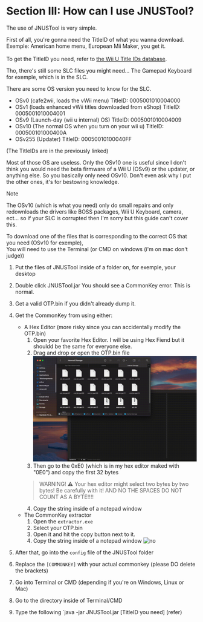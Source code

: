 # Section III: How can I use JNUSTool?

The use of JNUSTool is very simple.

First of all, you're gonna need the TitleID of what you wanna download. <br>
Exemple: American home menu, European Mii Maker, you get it. <br> <br> To get the TitleID you need, refer to [the Wii U Title IDs database](https://wiiubrew.org/wiki/Title_database).

Tho, there's still some SLC files you might need... The Gamepad Keyboard for exemple, which is in the SLC.

There are some OS version you need to know for the SLC.

- OSv0 (cafe2wii, loads the vWii menu) TitleID: 0005001010004000
- OSv1 (loads enhanced vWii titles downloaded from eShop) TitleID: 0005001010004001
- OSv9 (Launch-day (wii u internal) OS) TitleID: 0005001010004009
- OSv10 (The normal OS when you turn on your wii u) TitleID: 000500101000400A
- OSv255 (Updater) TitleID: 00050010100040FF

(The TitleIDs are in the previously linked)

 Most of those OS are useless. Only the OSv10 one is useful since I don't think you would need the beta firmware of a Wii U (OSv9) or the updater, or anything else. So you basically only need OSv10. Don't even ask why I put the other ones, it's for bestowing knowledge.

> [!NOTE]
> The OSv10 (which is what you need) only do small repairs and only redownloads the drivers like BOSS packages, Wii U Keyboard, camera, ect... so if your SLC is corrupted then I'm sorry but this guide can't cover this.

To download one of the files that is corresponding to the correct OS that you need (OSv10 for exemple), <br>
You will need to use the Terminal (or CMD on windows (i'm on mac don't judge))

1. Put the files of JNUSTool inside of a folder on, for exemple, your desktop
2. Double click JNUSTool.jar
You should see a CommonKey error. This is normal.
3. Get a valid OTP.bin if you didn't already dump it.
4. Get the CommonKey from using either:
    - A Hex Editor (more risky since you can accidentally modify the OTP.bin)
        1. Open your favorite Hex Editor. I will be using Hex Fiend but it shouldd be the same for everyone else.
        2. Drag and drop or open the OTP.bin file
        ![Draging and dropping the OTP.bin inside of the hex editor I'm using](/assets/images/drag_and_drop_otp.gif)
        3. Then go to the 0xE0 (which is in my hex editor maked with "0E0") and copy the first 32 bytes
        > WARNING! :warning: Your hex editor might select two bytes by two bytes! Be carefully with it! AND NO THE SPACES DO NOT COUNT AS A BYTE!!!!
        4. Copy the string inside of a notepad window
    - The CommonKey extractor
        1. Open the `extractor.exe`
        2. Select your OTP.bin 
        3. Open it and hit the copy button next to it. 
        4. Copy the string inside of a notepad window
        ![no](/assets/images/commonkey_extractor_section3.gif)

5. After that, go into the `config` file of the JNUSTool folder
6. Replace the `[COMMONKEY]` with your actual commonkey (please DO delete the brackets)
6. Go into Terminal or CMD (depending if you're on Windows, Linux or Mac)
7. Go to the directory inside of Terminal/CMD
8. Type the following `java -jar JNUSTool.jar [TitleID you need] (refer)